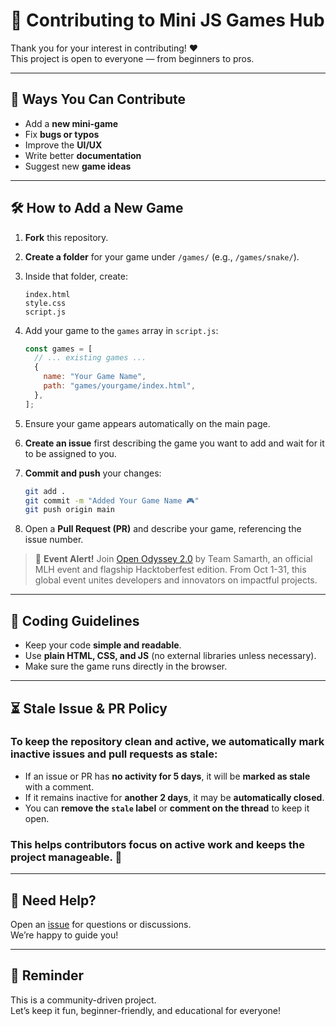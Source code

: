 # 🤝 Contributing to Mini JS Games Hub

Thank you for your interest in contributing! ❤️  
This project is open to everyone — from beginners to pros.

---
 
## 🧩 Ways You Can Contribute
- Add a **new mini-game**
- Fix **bugs or typos**
- Improve the **UI/UX**
- Write better **documentation**
- Suggest new **game ideas**

---

## 🛠️ How to Add a New Game

1. **Fork** this repository.  
2. **Create a folder** for your game under `/games/` (e.g., `/games/snake/`).  
3. Inside that folder, create:
   ```
   index.html
   style.css
   script.js
   ```
4. Add your game to the `games` array in `script.js`:
   ```javascript
   const games = [
     // ... existing games ...
     {
       name: "Your Game Name",
       path: "games/yourgame/index.html",
     },
   ];
   ```

5. Ensure your game appears automatically on the main page.
6. **Create an issue** first describing the game you want to add and wait for it to be assigned to you.
7. **Commit and push** your changes:
   ```bash
   git add .
   git commit -m "Added Your Game Name 🎮"
   git push origin main
   ```
8. Open a **Pull Request (PR)** and describe your game, referencing the issue number.

> 🎉 **Event Alert!** Join [Open Odyssey 2.0](https://open-odyssey.samarthtmsl.in) by Team Samarth, an official MLH event and flagship Hacktoberfest edition. From Oct 1-31, this global event unites developers and innovators on impactful projects.

---

## 🧹 Coding Guidelines
- Keep your code **simple and readable**.  
- Use **plain HTML, CSS, and JS** (no external libraries unless necessary).  
- Make sure the game runs directly in the browser.

---

## ⏳ Stale Issue & PR Policy  
### To keep the repository clean and active, we automatically mark inactive issues and pull requests as stale:  
- If an issue or PR has **no activity for 5 days**, it will be **marked as stale** with a comment.  
- If it remains inactive for **another 2 days**, it may be **automatically closed**.
- You can **remove the `stale` label** or **comment on the thread** to keep it open.

### This helps contributors focus on active work and keeps the project manageable. 🚀 

---

## 💬 Need Help?
Open an [issue](https://github.com/ritaban06/mini-js-games-hub/issues) for questions or discussions.  
We’re happy to guide you!

---

## 🌟 Reminder
This is a community-driven project.  
Let’s keep it fun, beginner-friendly, and educational for everyone!
